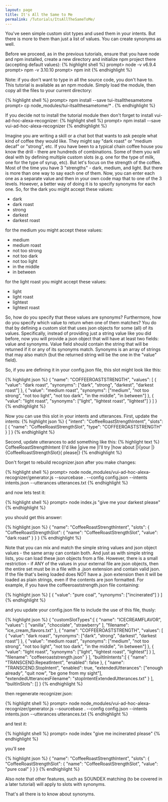 ```yaml
---
layout: page
title: It's All the Same to Me
permalink: /Tutorials/ItsAllTheSameToMe/
---
```

You've seen simple custom slot types and used them in your intents.  But there is more to them than just a list of values.  You can create synonyms as well.

Before we proceed, as in the previous tutorials, ensure that you have node and npm installed, create a new directory and initialize npm project there (accepting default values):
{% highlight shell %}
prompt> node -v
v6.9.4
prompt> npm -v
3.10.10
prompt> npm init
{% endhighlight %}

Note: if you don't want to type in all the source code, you don't have to.  This tutorial is available as an npm module.  Simply load the module, then copy all the files to your current directory:

{% highlight shell %}
prompt> npm install --save tui-itsallthesametome
prompt> cp node_modules/tui-itsallthesametome/* .
{% endhighlight %}

If you decide not to install the tutorial module then don't forget to install vui-ad-hoc-alexa-recognizer:
{% highlight shell %}
prompt> npm install --save vui-ad-hoc-alexa-recognizer
{% endhighlight %}

Imagine you are writing a skill or a chat bot that wants to ask people what kind of coffee they would like.  They might say "dark roast" or "medium decaf" or "strong", etc.  If you have been to
a typical chain coffee house you know the drill - there are hundreds of combinations.  Some of them you will deal with by defining multiple custom slots (e.g. one for the type of milk, one for the type
of syrup, etc).  But let's focus on the strength of the coffee.  Most of the time you have 3 "strengths" - dark, medium, and light.  But there is more than one way to say each one of them.
Now, you can enter each one as a separate value and then in your own code map that to one of the 3 levels.
However, a better way of doing it is to specify synonyms for each one.  So, for the dark you might accept these values:

* dark
* dark roast
* strong
* darkest
* darkest roast

for the medium you might accept these values:

* medium
* medium roast
* not too strong
* not too dark
* not too light
* in the middle
* in between

for the light roast you might accept these values:

* light
* light roast
* lightest
* lightest roast

So, how do you specify that these values are synonyms?  Furthermore, how do you specify which value to return when one of them matches?
You do that by defining a custom slot that uses json objects for some (all) of its values.
Specifically, instead of providing just a string value like you did before, now you will provide a json object that will have
at least two fields: value and synonyms.  Value field should contain the string that will be returned if it or any of its synonyms match.
Synonyms is an array of strings that may also match (but the returned string will be the one in the "value" field).

So, if you are defining it in your config.json file, this slot might look like this:

{% highlight json %}
{
  "name": "COFFEEROASTSTRENGTH",
  "values": [
    {
      "value": "dark roast",
      "synonyms": ["dark", "strong", "darkest", "darkest roast"]
    },
    {
      "value": "medium roast",
      "synonyms": ["medium", "not too strong", "not too light", "not too dark", "in the middle", "in between"]
    },
    {
      "value": "light roast",
      "synonyms": ["light", "lightest roast", "lightest"]
    }
  ]
}
{% endhighlight %}

Now you can use this slot in your intents and utterances.  First, update the intents:
{% highlight json %}
{
  "intent": "CoffeeRoastStrengthIntent",
  "slots": [
    {
      "name": "CoffeeRoastStrengthSlot",
      "type": "COFFEEROASTSTRENGTH"
    }
  ]
}
{% endhighlight %}

Second, update utterances to add something like this:
{% highlight text %}
CoffeeRoastStrengthIntent {I'd like |give me |I'll try |how about |}{your |}{CoffeeRoastStrengthSlot}{ please|}
{% endhighlight %}

Don't forget to rebuild recognizer.json after you make changes:

{% highlight shell %}
prompt> node node_modules/vui-ad-hoc-alexa-recognizer/generator.js --sourcebase . --config config.json --intents intents.json --utterances utterances.txt
{% endhighlight %}

and now lets test it:

{% highlight shell %}
prompt> node index.js "give me your darkest please"
{% endhighlight %}

you should get this answer:

{% highlight json %}
{
  "name": "CoffeeRoastStrengthIntent",
  "slots": {
    "CoffeeRoastStrengthSlot": {
      "name": "CoffeeRoastStrengthSlot",
      "value": "dark roast"
    }
  }
}
{% endhighlight %}

Note that you can mix and match the simple string values and json object values - the same array can contain both.
And just as with simple string lists, you can load these json objects from a file.  However, there is a small
restriction - if ANY of the values in your external file are json objects, then the entire set must be in a file
with a .json extension and contain valid json. If the file that's being loaded does NOT have a .json extension
then it will be loaded as plain strings, even if the contents are json formatted.  For example,
if you have the coffeeroaststrength.json file containing:

{% highlight json %}
[
  {
    "value": "pure coal",
    "synonyms": ["incinerated"]
  }
]
{% endhighlight %}

and you update your config.json file to include the use of this file, thusly:

{% highlight json %}
{
  "customSlotTypes":[
    {
      "name": "ICECREAMFLAVOR",
      "values": [
        "vanilla",
        "chocolate",
        "strawberry"
      ],
      "filename": "ice_cream_flavors.txt"
    },
    {
      "name": "COFFEEROASTSTRENGTH",
      "values": [
        {
          "value": "dark roast",
          "synonyms": ["dark", "strong", "darkest", "darkest roast"]
        },
        {
          "value": "medium roast",
          "synonyms": ["medium", "not too strong", "not too light", "not too dark", "in the middle", "in between"]
        },
        {
          "value": "light roast",
          "synonyms": ["light", "lightest roast", "lightest"]
        }
      ],
      "filename": "coffeeroaststrength.json"
    }
  ],
  "builtInIntents":[
    {
      "name": "TRANSCEND.RepeatIntent",
      "enabled": false
    },
    {
      "name": "TRANSCEND.StopIntent",
      "enabled": true,
      "extendedUtterances": ["enough already", "quit now", "be gone from my sight"],
      "extendedUtterancesFilename": "stopIntentExtendedUtterances.txt"
    }
  ],
  "builtInSlots": []
}
{% endhighlight %}

then regenerate recognizer.json:

{% highlight shell %}
prompt> node node_modules/vui-ad-hoc-alexa-recognizer/generator.js --sourcebase . --config config.json --intents intents.json --utterances utterances.txt
{% endhighlight %}

and test it:

{% highlight shell %}
prompt> node index "give me incinerated please"
{% endhighlight %}

you'll see

{% highlight json %}
{
  "name": "CoffeeRoastStrengthIntent",
  "slots": {
    "CoffeeRoastStrengthSlot": {
      "name": "CoffeeRoastStrengthSlot",
      "value": "pure coal"
    }
  }
}
{% endhighlight %}

Also note that other features, such as SOUNDEX matching (to be covered in a later tutorial) will apply to slots
with synonyms.

That's all there is to know about synonyms.  
